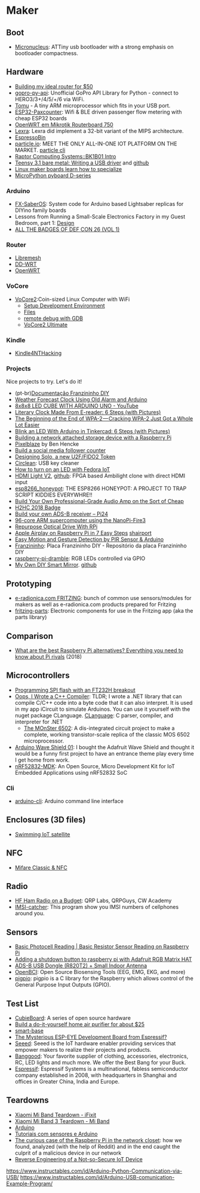 # Maker

## Boot

- [Micronucleus](https://github.com/micronucleus/micronucleus): ATTiny usb bootloader with a strong emphasis on bootloader compactness.

## Hardware

- [Building my ideal router for $50](https://blog.tjll.net/building-my-perfect-router/)
- [gopro-py-api](https://github.com/konradit/gopro-py-api): Unofficial GoPro API Library for Python - connect to HERO3/3+/4/5/+/6 via WiFi.
- [Tomu](https://tomu.im/) - A tiny ARM microprocessor which fits in your USB port.
- [ESP32-Paxcounter](https://github.com/cyberman54/ESP32-Paxcounter/): Wifi & BLE driven passenger flow metering with cheap ESP32 boards
- [OpenWRT em Mikrotik Routerboard 750](https://wiki.hackstore.com.br/OpenWRT_em_Mikrotik_Routerboard_750_(Linux_on_MIPS_AR7xxx/AR9xxx))
- [Lexra](https://www.linux-mips.org/wiki/Lexra): Lexra did implement a 32-bit variant of the MIPS architecture.
- [EspressoBin](http://espressobin.net/)
- [particle.io](https://store.particle.io): MEET THE ONLY ALL-IN-ONE IOT PLATFORM ON THE MARKET. [particle cli](https://github.com/particle-iot/particle-cli)
- [Raptor Computing Systems::BK1B01 Intro](https://secure.raptorcs.com/content/BK1B01/intro.html)
- [Teensy 3.1 bare metal: Writing a USB driver](http://kevincuzner.com/2014/12/12/teensy-3-1-bare-metal-writing-a-usb-driver/) and [github](https://github.com/kcuzner/teensy-oscilloscope)
- [Linux maker boards learn how to specialize](http://linuxgizmos.com/linux-maker-boards-learn-how-to-specialize/)
- [MicroPython pyboard D-series](https://blog.adafruit.com/2019/03/11/micropython-pyboard-d-series-update-micropython-micropython/)

### Arduino

- [FX-SaberOS](https://github.com/Protonerd/FX-SaberOS): System code for Arduino based Lightsaber replicas for DIYino family boards
- Lessons from Running a Small-Scale Electronics Factory in my Guest Bedroom, part 1: [Design](https://spun.io/2018/12/15/lessons-from-running-a-small-scale-electronics-factory-in-my-guest-bedroom-part-1-design/)
- [ALL THE BADGES OF DEF CON 26 (VOL 1)](https://hackaday.com/2018/08/14/all-the-badges-of-def-con-26-vol-1/)

### Router

- [Libremesh](https://libremesh.org/)
- [DD-WRT](https://dd-wrt.com/)
- [OpenWRT](https://openwrt.org/)

### VoCore

- [VoCore2](https://www.indiegogo.com/projects/vocore2-4-coin-sized-linux-computer-with-wifi#/):Coin-sized Linux Computer with WiFi
  - [Setup Development Environment](https://www.youtube.com/watch?v=ocl6yFtKSNs)
  - [Files](http://vonger.cn/misc/vocore2/)
  - [remote debug with GDB](http://vonger.cn/?paged=3)
  - [VoCore2 Ultimate](http://vocore.io/v2u.html)

### Kindle

- [Kindle4NTHacking](https://wiki.mobileread.com/wiki/Kindle4NTHacking#Jailbreak)

### Projects

Nice projects to try. Let's do it!

- (pt-br)[Documentação Franzininho DIY](https://franzininho.gitbook.io/franzininho-docs/)
- [Weather Forecast Clock Using Old Alarm and Arduino](https://create.arduino.cc/projecthub/LenkaDesign/weather-forecast-clock-using-old-alarm-and-arduino-c1bb67?ref=user&ref_id=548039&offset=0)
- [8x8x8 LED CUBE WITH ARDUINO UNO - YouTube](https://www.youtube.com/watch?v=T5Aq7cRc-mU)
- [Literary Clock Made From E-reader: 6 Steps (with Pictures)](https://www.instructables.com/id/Literary-Clock-Made-From-E-reader/)
- [The Beginning of the End of WPA-2 — Cracking WPA-2 Just Got a Whole Lot Easier](https://medium.com/@billbuchanan_27654/the-beginning-of-the-end-of-wpa-2-cracking-wpa-2-just-got-a-whole-lot-easier-55d7775a7a5a)
- [Blink an LED With Arduino in Tinkercad: 6 Steps (with Pictures)](https://www.instructables.com/id/Blink-an-LED-With-Arduino-in-Tinkercad/)
- [Building a network attached storage device with a Raspberry Pi](https://opensource.com/article/18/7/network-attached-storage-Raspberry-Pi)
- [Pixelblaze](https://www.bhencke.com/pixelblaze/) by Ben Hencke
- [Build a social media follower counter](https://www.raspberrypi.org/blog/build-social-media-follower-counter/)
- [Designing Solo, a new U2F/FIDO2 Token](https://conorpp.com/designing-solo-a-new-u2ffido2-token)
- [Circlean](https://github.com/CIRCL/Circlean): USB key cleaner
- [How to turn on an LED with Fedora IoT](https://fedoramagazine.org/turnon-led-fedora-iot/)
- [HDMI Light V2](http://hacks.esar.org.uk/hdmi-light-v2/), [github](https://github.com/esar/hdmilight-v2): FPGA based Ambilight clone with direct HDMI input
- [esp8266_honeypot](https://github.com/gbafana25/esp8266_honeypot): THE ESP8266 HONEYPOT: A PROJECT TO TRAP SCRIPT KIDDIES EVERYWHRE!!
- [Build Your Own Professional-Grade Audio Amp on the Sort of Cheap](https://spectrum.ieee.org/consumer-electronics/audiovideo/build-your-own-professionalgrade-audio-amp-on-the-sort-of-cheap)
- [H2HC 2018 Badge](https://security-bits.de/electronics/badges/h2hc_18)
- [Build your own ADS-B receiver – Pi24](https://www.flightradar24.com/build-your-own)
- [96-core ARM supercomputer using the NanoPi-Fire3](https://climbers.net/sbc/nanopi-fire3-arm-supercomputer/)
- [Repurpose Optical Drive With RPi](https://www.instructables.com/id/Re-purpose-Optical-Drive-With-)
- [Apple Airplay on Raspberry Pi in 7 Easy Steps](https://appcodelabs.com/7-easy-steps-to-apple-airplay-on-raspberry-pi) [shairport](https://github.com/mikebrady/shairport-sync)
- [Easy Motion and Gesture Detection by PIR Sensor & Arduino](https://create.arduino.cc/projecthub/electropeak/easy-motion-and-gesture-detection-by-pir-sensor-arduino-101fcc)
- [Franzininho](https://github.com/Franzininho/franzininho-diy-board/): Placa Franzininho DIY - Repositório da placa Franzininho DIY
- [raspberry-pi-dramble](https://github.com/geerlingguy/raspberry-pi-dramble/): RGB LEDs controlled via GPIO
- [My Own DIY Smart Mirror](https://medium.com/@amyleeanne/from-0-to-a-smart-mirror-in-6-months-ee3b91f723b1). [github](https://github.com/albennett/magic-mirror-pi)

## Prototyping

- [e-radionica.com FRITZING](https://github.com/e-radionicacom/e-radionica.com-Fritzing-Library-parts-): bunch of common use sensors/modules for makers as well as e-radionica.com products prepared for Fritzing
- [fritzing-parts](https://github.com/fritzing/fritzing-parts): Electronic components for use in the Fritzing app (aka the parts library)
  
## Comparison

- [What are the best Raspberry Pi alternatives? Everything you need to know about Pi rivals](https://www.zdnet.com/article/what-are-the-best-raspberry-pi-alternatives-everything-you-need-to-know-about-pi-rivals/) (2018)

## Microcontrollers

- [Programming SPI flash with an FT232H breakout](https://learn.adafruit.com/programming-spi-flash-prom-with-an-ft232h-breakout)
- [Oops, I Wrote a C++ Compiler](https://praeclarum.org/2018/08/27/oops-i-wrote-a-c-compiler.html): TLDR; I wrote a .NET library that can compile C/C++ code into a byte code that it can also interpret. It is used in my app iCircuit to simulate Arduinos. You can use it yourself with the nuget package CLanguage. [CLanguage](https://github.com/praeclarum/CLanguage): C parser, compiler, and interpreter for .NET
  - [The MOnSter 6502](https://monster6502.com/): A dis-integrated circuit project to make a complete, working transistor-scale replica of the classic MOS 6502 microprocessor.
- [Arduino Wave Shield 01](https://beardedmaker.com/wiki/index.php?title=Arduino_Wave_Shield_01): I bought the Adafruit Wave Shield and thought it would be a funny first project to have an entrance theme play every time I get home from work.
- [nRF52832-MDK](https://wiki.makerdiary.com/nrf52832-mdk/): An Open Source, Micro Development Kit for IoT Embedded Applications using nRF52832 SoC

### Cli

- [arduino-cli](https://github.com/arduino/arduino-cli): Arduino command line interface

## Enclosures (3D files)

- [Swimming IoT satellite](https://www.thingiverse.com/thing:3064986)

## NFC

- [Mifare Classic & NFC](https://security-bits.de/research/various/nfc_mifare)
  
## Radio

- [HF Ham Radio on a Budget](https://www.ke6mt.us/2018/05/hf-ham-radio-on-a-budget-qrp-labs-and-qrpguys/): QRP Labs, QRPGuys, CW Academy
- [IMSI-catcher](https://github.com/Oros42/IMSI-catcher): This program show you IMSI numbers of cellphones around you.

## Sensors

- [Basic Photocell Reading | Basic Resistor Sensor Reading on Raspberry Pi](https://learn.adafruit.com/basic-resistor-sensor-reading-on-raspberry-pi/basic-photocell-reading)
- [Adding a shutdown button to raspberry pi with Adafruit RGB Matrix HAT](https://medium.com/@dannielum/adding-a-shutdown-button-to-raspberry-pi-with-adafruit-rgb-matrix-hat-ba886e1fe23c)
- [ADS-B USB Dongle (R820T2) + Small Indoor Antenna](https://shop.jetvision.de/epages/64807909.mobile/en_GB/?ObjectPath=/Shops/64807909/Products/53200)
- [OpenBCI](https://openbci.com/): Open Source Biosensing Tools (EEG, EMG, EKG, and more)
- [pigpio](https://github.com/bennuttall/pigpio): pigpio is a C library for the Raspberry which allows control of the General Purpose Input Outputs (GPIO).

## Test List

- [CubieBoard](http://cubieboard.org/): A series of open source hardware
- [Build a do-it-yourself home air purifier for about $25](https://www.uofmhealth.org/news/sinus-hepa-0630)
- [smart-base](https://goodiebox.co/products/smart-base?variant=18587654389849)
- [The Mysterious ESP-EYE Development Board from Espressif?](https://blog.hackster.io/the-mysterious-esp-eye-development-board-from-espressif-2d5b4ffd2b9)
- [Seeed](https://www.seeedstudio.com/): Seeed is the IoT hardware enabler providing services that empower makers to realize their projects and products.
- [Banggood](https://www.banggood.com/): Your favorite supplier of clothing, accessories, electronics, RC, LED lights and much more. We offer the Best Bang for your Buck.
- [Espressif](https://www.espressif.com/en/products/hardware/modules): Espressif Systems is a multinational, fabless semiconductor company established in 2008, with headquarters in Shanghai and offices in Greater China, India and Europe.
  
## Teardowns

- [Xiaomi Mi Band Teardown - iFixit](https://www.ifixit.com/Teardown/Xiaomi+Mi+Band+Teardown/45844)
- [Xiaomi Mi Band 3 Teardown - Mi Band](https://in.c.mi.com/thread-1717322-1-0.html)
- [Arduino](https://beardedmaker.com/wiki/index.php?title=Arduino_Wave_Shield_01)
- [Tutoriais com sensores e Arduino](http://eletronworld.com.br/arduino/37-sensores-37-tutoriais-arduino-parte-1/)
- [The curious case of the Raspberry Pi in the network closet](https://blog.haschek.at/2018/the-curious-case-of-the-RasPi-in-our-network.html): how we found, analyzed (with the help of Reddit) and in the end caught the culprit of a malicious device in our network
- [Reverse Engineering of a Not-so-Secure IoT Device](https://mcuoneclipse.com/2019/05/26/reverse-engineering-of-a-not-so-secure-iot-device/)


https://www.instructables.com/id/Arduino-Python-Communication-via-USB/
https://www.instructables.com/id/Arduino-USB-comunication-Example-Program/


